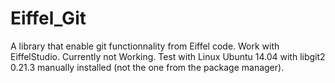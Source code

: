 Eiffel_Git
==========

A library that enable git functionnality from Eiffel code. Work with EiffelStudio. Currently not Working. Test with Linux Ubuntu 14.04 with libgit2 0.21.3 manually installed (not the one from the package manager).
